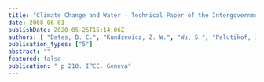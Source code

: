 ```yaml
---
title: "Climate Change and Water - Technical Paper of the Intergovernmental Panel on Climate Change"
date: 2008-06-01
publishDate: 2020-05-25T15:14:06Z
authors: [ "Bates, B. C.", "Kundzewicz, Z. W.", "Wu, S.", "Palutikof, J. P." ]
publication_types: ["5"]
abstract: ""
featured: false
publication: " p 210. IPCC. Geneva"
---
```


